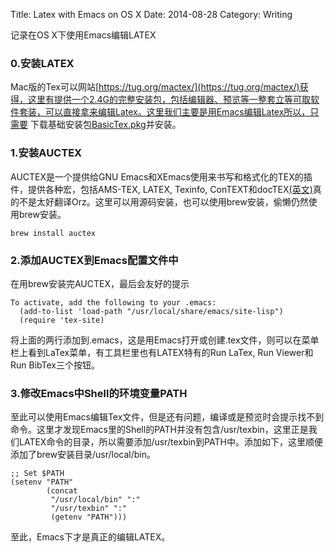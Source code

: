 Title: Latex with Emacs on OS X
Date: 2014-08-28
Category: Writing

记录在OS X下使用Emacs编辑LATEX

### 0.安装LATEX

Mac版的Tex可以网站[https://tug.org/mactex/](https://tug.org/mactex/)获得，这里有提供一个2.4G的完整安装包，包括编辑器、预览等一整套立等可取软件套装，可以直接拿来编辑Latex。这里我们主要是用Emacs编辑Latex所以，只需要 下载基础安装包[BasicTex.pkg](https://tug.org/mactex/morepackages.html)并安装。

### 1.安装AUCTEX

AUCTEX是一个提供给GNU Emacs和XEmacs使用来书写和格式化的TEX的插件，提供各种宏，包括AMS-TEX, LATEX, Texinfo, ConTEXT和docTEX[(英文)](http://www.gnu.org/software/auctex/)真的不是太好翻译Orz。这里可以用源码安装，也可以使用brew安装，偷懒仍然使用brew安装。

```
brew install auctex
```

### 2.添加AUCTEX到Emacs配置文件中

在用brew安装完AUCTEX，最后会友好的提示

```
To activate, add the following to your .emacs:
  (add-to-list 'load-path "/usr/local/share/emacs/site-lisp")
  (require 'tex-site)
```

将上面的两行添加到.emacs，这是用Emacs打开或创建.tex文件，则可以在菜单栏上看到LaTex菜单，有工具栏里也有LATEX特有的Run LaTex, Run Viewer和Run BibTex三个按钮。

### 3.修改Emacs中Shell的环境变量PATH
至此可以使用Emacs编辑Tex文件，但是还有问题，编译或是预览时会提示找不到命令。这里才发现Emacs里的Shell的PATH并没有包含/usr/texbin，这里正是我们LATEX命令的目录，所以需要添加/usr/texbin到PATH中。添加如下，这里顺便添加了brew安装目录/usr/local/bin。

```
;; Set $PATH
(setenv "PATH"
        (concat
         "/usr/local/bin" ":"
         "/usr/texbin" ":"
         (getenv "PATH")))
```

至此，Emacs下才是真正的编辑LATEX。

